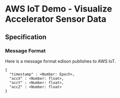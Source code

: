 # AWS IoT Demo - Visualize Accelerator Sensor Data

## Specification

### Message Format

Here is a message format edison publishes to AWS IoT.

```
{
  "timestamp" : <Number: Epoch>,
  "accX" : <Number: float>,
  "accY" : <Number: float>,
  "accZ" : <Number: float>
}
```

